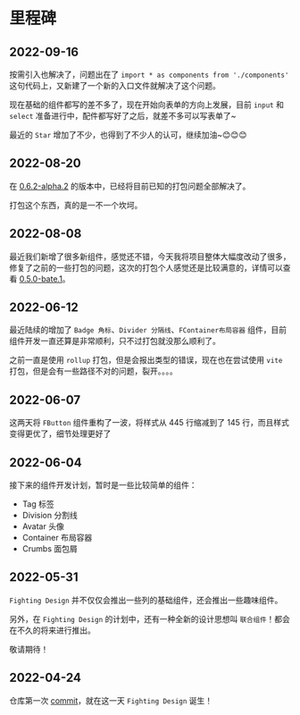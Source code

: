 # 里程碑

## 2022-09-16

按需引入也解决了，问题出在了 `import * as components from './components'` 这句代码上，又新建了一个新的入口文件就解决了这个问题。

现在基础的组件都写的差不多了，现在开始向表单的方向上发展，目前 `input` 和 `select` 准备进行中，配件都写好了之后，就差不多可以写表单了~

最近的 `Star` 增加了不少，也得到了不少人的认可，继续加油~😊😊😊

## 2022-08-20

在 [0.6.2-alpha.2](https://github.com/FightingDesign/fighting-design/releases/tag/0.6.2-alpha.2) 的版本中，已经将目前已知的打包问题全部解决了。

打包这个东西，真的是一不一个坎坷。

## 2022-08-08

最近我们新增了很多新组件，感觉还不错，今天我将项目整体大幅度改动了很多，修复了之前的一些打包的问题，这次的打包个人感觉还是比较满意的，详情可以查看 [0.5.0-bate.1](https://github.com/FightingDesign/fighting-design/releases/tag/0.5.0-bate.1)。

## 2022-06-12

最近陆续的增加了 `Badge 角标`、`Divider 分隔线`、`FContainer布局容器` 组件，目前组件开发一直还算是非常顺利，只不过打包就没那么顺利了。

之前一直是使用 `rollup` 打包，但是会报出类型的错误，现在也在尝试使用 `vite` 打包，但是会有一些路径不对的问题，裂开。。。。

## 2022-06-07

这两天将 `FButton` 组件重构了一波，将样式从 445 行缩减到了 145 行，而且样式变得更优了，细节处理更好了

## 2022-06-04

接下来的组件开发计划，暂时是一些比较简单的组件：

- Tag 标签
- Division 分割线
- Avatar 头像
- Container 布局容器
- Crumbs 面包屑

## 2022-05-31

`Fighting Design` 并不仅仅会推出一些列的基础组件，还会推出一些趣味组件。

另外，在 `Fighting Design` 的计划中，还有一种全新的设计思想叫 `联合组件`！都会在不久的将来进行推出。

敬请期待！

## 2022-04-24

仓库第一次 [commit](https://github.com/FightingDesign/fighting-design/tree/bd0244a6fb0d71e4a99b0c9416b5cc253bbcc096)，就在这一天 `Fighting Design` 诞生！
